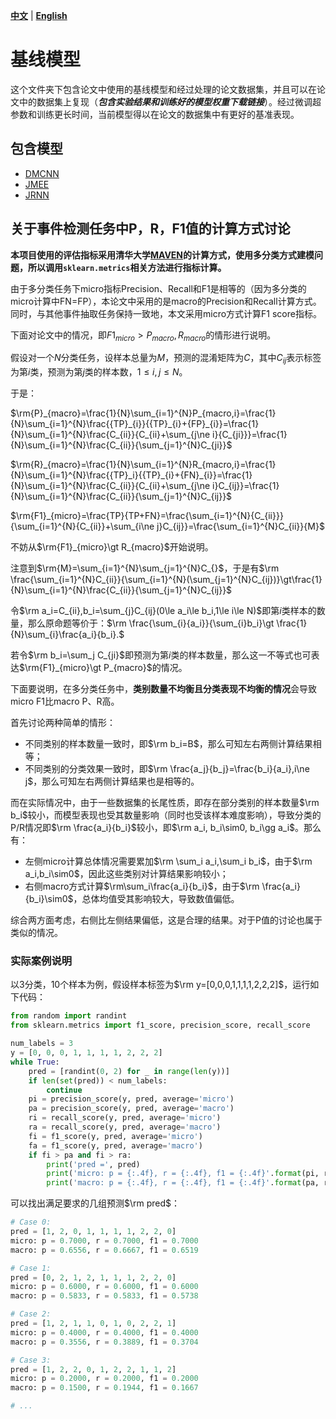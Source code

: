 [**中文**](https://github.com/231sm/Reasoning_In_EE/blob/main/baselines/README.md) | [**English**](https://github.com/231sm/Reasoning_In_EE/blob/main/baselines/README_EN.md)

# 基线模型

这个文件夹下包含论文中使用的基线模型和经过处理的论文数据集，并且可以在论文中的数据集上复现（***包含实验结果和训练好的模型权重下载链接***）。经过微调超参数和训练更长时间，当前模型得以在论文的数据集中有更好的基准表现。

## 包含模型

- [DMCNN](https://github.com/231sm/Reasoning_In_EE/blob/main/baselines/DMCNN/README.md)
- [JMEE](https://github.com/231sm/Reasoning_In_EE/blob/main/baselines/JMEE/README.md)
- [JRNN](https://github.com/231sm/Reasoning_In_EE/blob/main/baselines/JRNN/README.md)

## 关于事件检测任务中P，R，F1值的计算方式讨论

**本项目使用的评估指标采用清华大学[MAVEN](https://github.com/THU-KEG/MAVEN-dataset)的计算方式，使用多分类方式建模问题，所以调用`sklearn.metrics`相关方法进行指标计算。**

由于多分类任务下micro指标Precision、Recall和F1是相等的（因为多分类的micro计算中FN=FP），本论文中采用的是macro的Precision和Recall计算方式。同时，与其他事件抽取任务保持一致地，本文采用micro方式计算F1 score指标。

下面对论文中的情况，即$F1_{micro}\gt P_{macro},R_{macro}$的情形进行说明。

假设对一个$N$分类任务，设样本总量为$M$，预测的混淆矩阵为$C$，其中$C_{ij}$表示标签为第$i$类，预测为第$j$类的样本数，$1\leq i,j\le N$。

于是：

$\rm{P}_{macro}=\frac{1}{N}\sum_{i=1}^{N}P_{macro,i}=\frac{1}{N}\sum_{i=1}^{N}\frac{{TP}_{i}}{{TP}_{i}+{FP}_{i}}=\frac{1}{N}\sum_{i=1}^{N}\frac{C_{ii}}{C_{ii}+\sum_{j\ne i}{C_{ji}}}=\frac{1}{N}\sum_{i=1}^{N}\frac{C_{ii}}{\sum_{j=1}^{N}C_{ji}}$

$\rm{R}_{macro}=\frac{1}{N}\sum_{i=1}^{N}R_{macro,i}=\frac{1}{N}\sum_{i=1}^{N}\frac{{TP}_i}{{TP}_{i}+{FN}_{i}}=\frac{1}{N}\sum_{i=1}^{N}\frac{C_{ii}}{C_{ii}+\sum_{j\ne i}C_{ij}}=\frac{1}{N}\sum_{i=1}^{N}\frac{C_{ii}}{\sum_{j=1}^{N}C_{ij}}$

$\rm{F1}_{micro}=\frac{TP}{TP+FN}=\frac{\sum_{i=1}^{N}{C_{ii}}}{\sum_{i=1}^{N}{C_{ii}}+\sum_{i\ne j}C_{ij}}=\frac{\sum_{i=1}^{N}C_{ii}}{M}$

不妨从$\rm{F1}_{micro}\gt R_{macro}$开始说明。

注意到$\rm{M}=\sum_{i=1}^{N}\sum_{j=1}^{N}C_{}$，于是有$\rm \frac{\sum_{i=1}^{N}C_{ii}}{\sum_{i=1}^{N}(\sum_{j=1}^{N}C_{ij})}\gt\frac{1}{N}\sum_{i=1}^{N}\frac{C_{ii}}{\sum_{j=1}^{N}C_{ij}}$

令$\rm a_i=C_{ii},b_i=\sum_{j}C_{ij}(0\le a_i\le b_i,1\le i\le N)$即第$i$类样本的数量，那么原命题等价于：$\rm \frac{\sum_{i}{a_i}}{\sum_{i}b_i}\gt \frac{1}{N}\sum_{i}\frac{a_i}{b_i}.$

若令$\rm b_i=\sum_j C_{ji}$即预测为第$i$类的样本数量，那么这一不等式也可表达$\rm{F1}_{micro}\gt P_{macro}$的情况。

下面要说明，在多分类任务中，**类别数量不均衡且分类表现不均衡的情况**会导致micro F1比macro P、R高。

首先讨论两种简单的情形：

- 不同类别的样本数量一致时，即$\rm b_i=B$，那么可知左右两侧计算结果相等；
- 不同类别的分类效果一致时，即$\rm \frac{a_j}{b_j}=\frac{b_i}{a_i},i\ne j$，那么可知左右两侧计算结果也是相等的。

而在实际情况中，由于一些数据集的长尾性质，即存在部分类别的样本数量$\rm b_i$较小，而模型表现也受其数量影响（同时也受该样本难度影响），导致分类的P/R情况即$\rm \frac{a_i}{b_i}$较小，即$\rm a_i, b_i\sim0, b_i\gg a_i$。那么有：

- 左侧micro计算总体情况需要累加$\rm \sum_i a_i,\sum_i b_i$，由于$\rm a_i,b_i\sim0$，因此这些类别对计算结果影响较小；
- 右侧macro方式计算$\rm\sum_i\frac{a_i}{b_i}$，由于$\rm \frac{a_i}{b_i}\sim0$，总体均值受其影响较大，导致数值偏低。

综合两方面考虑，右侧比左侧结果偏低，这是合理的结果。对于P值的讨论也属于类似的情况。

### 实际案例说明

以3分类，10个样本为例，假设样本标签为$\rm y=[0,0,0,1,1,1,1,2,2,2]$，运行如下代码：

```python
from random import randint
from sklearn.metrics import f1_score, precision_score, recall_score

num_labels = 3
y = [0, 0, 0, 1, 1, 1, 1, 2, 2, 2]
while True:
    pred = [randint(0, 2) for _ in range(len(y))]
    if len(set(pred)) < num_labels:
        continue
    pi = precision_score(y, pred, average='micro')
    pa = precision_score(y, pred, average='macro')
    ri = recall_score(y, pred, average='micro')
    ra = recall_score(y, pred, average='macro')
    fi = f1_score(y, pred, average='micro')
    fa = f1_score(y, pred, average='macro')
    if fi > pa and fi > ra:
        print('pred =', pred)
        print('micro: p = {:.4f}, r = {:.4f}, f1 = {:.4f}'.format(pi, ri, fi))
        print('macro: p = {:.4f}, r = {:.4f}, f1 = {:.4f}'.format(pa, ra, fa))
```

可以找出满足要求的几组预测$\rm pred$：

```python
# Case 0:
pred = [1, 2, 0, 1, 1, 1, 1, 2, 2, 0]
micro: p = 0.7000, r = 0.7000, f1 = 0.7000
macro: p = 0.6556, r = 0.6667, f1 = 0.6519

# Case 1:
pred = [0, 2, 1, 2, 1, 1, 1, 2, 2, 0]
micro: p = 0.6000, r = 0.6000, f1 = 0.6000
macro: p = 0.5833, r = 0.5833, f1 = 0.5738

# Case 2:
pred = [1, 2, 1, 1, 0, 1, 0, 2, 2, 1]
micro: p = 0.4000, r = 0.4000, f1 = 0.4000
macro: p = 0.3556, r = 0.3889, f1 = 0.3704

# Case 3:
pred = [1, 2, 2, 0, 1, 2, 2, 1, 1, 2]
micro: p = 0.2000, r = 0.2000, f1 = 0.2000
macro: p = 0.1500, r = 0.1944, f1 = 0.1667

# ...
```
